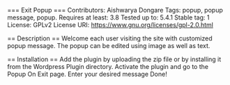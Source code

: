 === Exit Popup ===
Contributors: Aishwarya Dongare
Tags: popup, popup message, popup.
Requires at least: 3.8
Tested up to: 5.4.1
Stable tag: 1
License: GPLv2
License URI: <https://www.gnu.org/licenses/gpl-2.0.html>

== Description ==
Welcome each user visiting the site with customized popup message. The popup can be edited using image as well as text.

== Installation ==
Add the plugin by uploading the zip file or by installing it from the Wordpress Plugin directory.
Activate the plugin and go to the Popup On Exit page.
Enter your desired message
Done!
